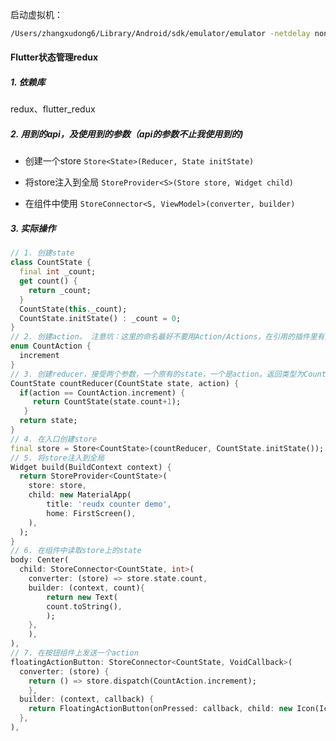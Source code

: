 启动虚拟机：

```bash
/Users/zhangxudong6/Library/Android/sdk/emulator/emulator -netdelay none -netspeed full -avd  Nexus_5_API_29
```



#### Flutter状态管理redux

##### 1. 依赖库 

redux、flutter_redux

##### 2. 用到的api，及使用到的参数（api的参数不止我使用到的)

+ 创建一个store `Store<State>(Reducer, State initState)`

+ 将store注入到全局   `StoreProvider<S>(Store store, Widget child)`
+ 在组件中使用 `StoreConnector<S, ViewModel>(converter, builder)`

##### 3. 实际操作

```dart
// 1. 创建state
class CountState {
  final int _count;
  get count() {
    return _count;
  }
  CountState(this._count);
  CountState.initState() : _count = 0;
}
// 2. 创建action。 注意坑：这里的命名最好不要用Action/Actions，在引用的插件里有这两个变量
enum CountAction {
  increment
}
// 3. 创建reducer，接受两个参数，一个原有的state，一个是action。返回类型为CountState
CountState countReducer(CountState state, action) {
  if(action == CountAction.increment) {
     return CountState(state.count+1);
   }
  return state;
}
// 4. 在入口创建store
final store = Store<CountState>(countReducer, CountState.initState());
// 5. 将store注入到全局
Widget build(BuildContext context) {
  return StoreProvider<CountState>(
    store: store,
    child: new MaterialApp(
    	title: 'reudx counter demo',
    	home: FirstScreen(),
    ),
  );
}
// 6. 在组件中读取store上的state
body: Center(
  child: StoreConnector<CountState, int>(
  	converter: (store) => store.state.count,
  	builder: (context, count){
    	return new Text(
      	count.toString(),
    	);
  	},
	),
),
// 7. 在按钮组件上发送一个action
floatingActionButton: StoreConnector<CountState, VoidCallback>(
  converter: (store) {
  	return () => store.dispatch(CountAction.increment);
	},
  builder: (context, callback) {
    return FloatingActionButton(onPressed: callback, child: new Icon(Icons.add),);
  },
),
  
```

